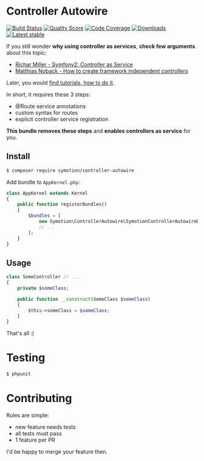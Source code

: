 # Controller Autowire

[![Build Status](https://img.shields.io/travis/Symotion/ControllerAutowire.svg?style=flat-square)](https://travis-ci.org/Symotion/ControllerAutowire)
[![Quality Score](https://img.shields.io/scrutinizer/g/Symotion/ControllerAutowire.svg?style=flat-square)](https://scrutinizer-ci.com/g/Symotion/ControllerAutowire)
[![Code Coverage](https://img.shields.io/scrutinizer/coverage/g/Symotion/ControllerAutowire.svg?style=flat-square)](https://scrutinizer-ci.com/g/Symotion/ControllerAutowire)
[![Downloads](https://img.shields.io/packagist/dt/symotion/controller-autowire.svg?style=flat-square)](https://packagist.org/packages/symotion/controller-autowire)
[![Latest stable](https://img.shields.io/packagist/v/symotion/controller-autowire.svg?style=flat-square)](https://packagist.org/packages/symotion/controller-autowire)

If you still wonder **why using controller as services**, **check few arguments** about this topic:

- [Richar Miller - Symfony2: Controller as Service](http://richardmiller.co.uk/2011/04/15/symfony2-controller-as-service)
- [Matthias Noback - How to create framework independent controllers](http://php-and-symfony.matthiasnoback.nl/2014/06/how-to-create-framework-independent-controllers/)
 
Later, you would [find tutorials, how to do it](http://stackoverflow.com/a/31366589/1348344).

In short, it requires these 3 steps: 

- @Route service annotations
- custom syntax for routes
- explicit controller service registration

**This bundle removes these steps** and **enables controllers as service** for you. 

## Install

```bash
$ composer require symotion/controller-autowire
```

Add bundle to `AppKernel.php`:

```php
class AppKernel extends Kernel
{
    public function registerBundles()
    {
        $bundles = [
            new Symotion\ControllerAutowire\SymotionControllerAutowireBundle(),
            // ...
        ];
    }
}
```


## Usage

```php
class SomeController // ...
{
    private $someClass;

    public function __construct(SomeClass $someClass)
    {
        $this->someClass = $someClass;
    }
}
```

That's all :)


# Testing

```bash
$ phpunit
```


# Contributing

Rules are simple:

- new feature needs tests
- all tests must pass
- 1 feature per PR

I'd be happy to merge your feature then.
